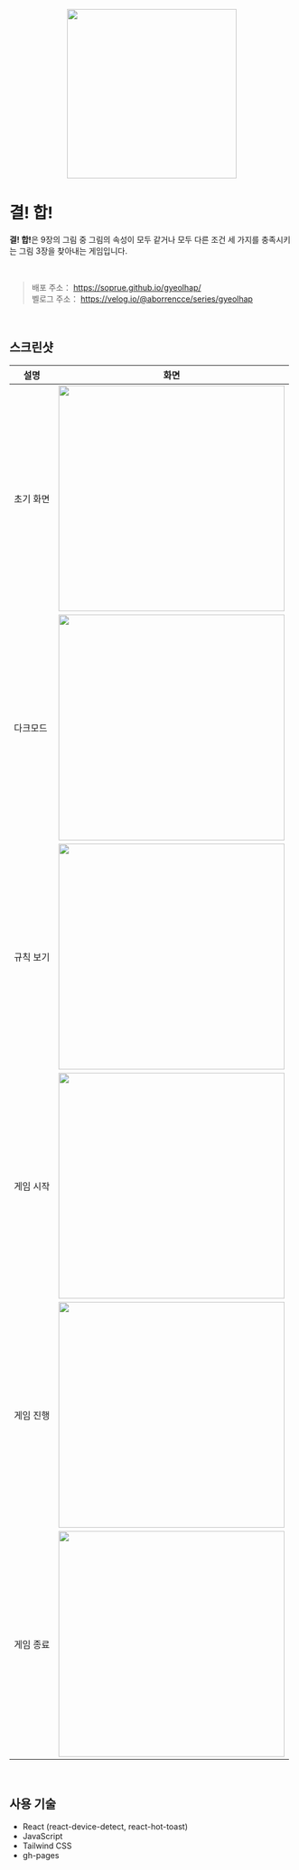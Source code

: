 <p align="center">
    <img src="public/images/logo-512.png" width="300"/>
</p>

# 결! 합!

<strong>결! 합!</strong>은 9장의 그림 중 그림의 속성이 모두 같거나 모두 다른 조건 세 가지를 충족시키는 그림 3장을 찾아내는 게임입니다.

<br>

> 배포 주소： https://soprue.github.io/gyeolhap/  
> 벨로그 주소： https://velog.io/@aborrencce/series/gyeolhap

<br>

## 스크린샷

| 설명      | 화면                                                    |
| --------- | ------------------------------------------------------- |
| 초기 화면 | <img src="screenshots/main.png" width="400"/>           |
| 다크모드  | <img src="screenshots/main-dark.png" width="400"/>      |
| 규칙 보기 | <img src="screenshots/rule.png" width="400"/>           |
| 게임 시작 | <img src="screenshots/game.png" width="400"/>           |
| 게임 진행 | <img src="screenshots/game-toast-hap.png" width="400"/> |
| 게임 종료 | <img src="screenshots/game-over.png" width="400"/>      |

<br>

## 사용 기술

-   React (react-device-detect, react-hot-toast)
-   JavaScript
-   Tailwind CSS
-   gh-pages
